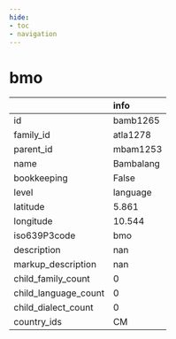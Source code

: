 ```yaml
---
hide:
- toc
- navigation
---
```

# bmo
|                      | info      |
|:---------------------|:----------|
| id                   | bamb1265  |
| family_id            | atla1278  |
| parent_id            | mbam1253  |
| name                 | Bambalang |
| bookkeeping          | False     |
| level                | language  |
| latitude             | 5.861     |
| longitude            | 10.544    |
| iso639P3code         | bmo       |
| description          | nan       |
| markup_description   | nan       |
| child_family_count   | 0         |
| child_language_count | 0         |
| child_dialect_count  | 0         |
| country_ids          | CM        |